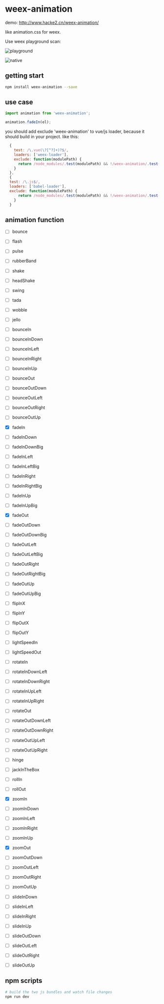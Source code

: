 # weex-animation

demo: http://www.hacke2.cn/weex-animation/

like animation.css for weex.

Use weex playground scan:

![playground](https://user-images.githubusercontent.com/6399899/28513090-4e80085c-7087-11e7-97bd-2fceaa6acf1d.png)

![native](https://user-images.githubusercontent.com/6399899/28513092-4eb30bb2-7087-11e7-9bb9-39ec2ba821da.png)


## getting start

```bash
npm install weex-animation --save
```

## use case

```js
import animation from 'weex-animation';

animation.fadeIn(el);

```

you should add exclude 'weex-animation' to vue/js loader, because it should build in your project. like this:

```js
  {
    test: /\.vue(\?[^?]+)?$/,
    loaders: ['weex-loader'],
    exclude: function(modulePath) {
      return /node_modules/.test(modulePath) && !/weex-animation/.test(modulePath);
    }
  },
  {
  test: /\.js$/,
  loaders: ['babel-loader'],
  exclude: function(modulePath) {
      return /node_modules/.test(modulePath) && !/weex-animation/.test(modulePath);
    }
  }

```

## animation function 

- [ ] bounce
- [ ] flash
- [ ] pulse
- [ ] rubberBand
- [ ] shake
- [ ] headShake
- [ ] swing
- [ ] tada
- [ ] wobble
- [ ] jello
- [ ] bounceIn
- [ ] bounceInDown
- [ ] bounceInLeft
- [ ] bounceInRight
- [ ] bounceInUp
- [ ] bounceOut
- [ ] bounceOutDown
- [ ] bounceOutLeft
- [ ] bounceOutRight
- [ ] bounceOutUp
- [x] fadeIn
- [ ] fadeInDown
- [ ] fadeInDownBig
- [ ] fadeInLeft
- [ ] fadeInLeftBig
- [ ] fadeInRight
- [ ] fadeInRightBig
- [ ] fadeInUp
- [ ] fadeInUpBig
- [x] fadeOut
- [ ] fadeOutDown
- [ ] fadeOutDownBig
- [ ] fadeOutLeft
- [ ] fadeOutLeftBig
- [ ] fadeOutRight
- [ ] fadeOutRightBig
- [ ] fadeOutUp
- [ ] fadeOutUpBig
- [ ] flipInX
- [ ] flipInY
- [ ] flipOutX
- [ ] flipOutY
- [ ] lightSpeedIn
- [ ] lightSpeedOut
- [ ] rotateIn
- [ ] rotateInDownLeft
- [ ] rotateInDownRight
- [ ] rotateInUpLeft
- [ ] rotateInUpRight
- [ ] rotateOut
- [ ] rotateOutDownLeft
- [ ] rotateOutDownRight
- [ ] rotateOutUpLeft
- [ ] rotateOutUpRight
- [ ] hinge
- [ ] jackInTheBox
- [ ] rollIn
- [ ] rollOut
- [x] zoomIn
- [ ] zoomInDown
- [ ] zoomInLeft
- [ ] zoomInRight
- [ ] zoomInUp
- [x] zoomOut
- [ ] zoomOutDown
- [ ] zoomOutLeft
- [ ] zoomOutRight
- [ ] zoomOutUp
- [ ] slideInDown
- [ ] slideInLeft
- [ ] slideInRight
- [ ] slideInUp
- [ ] slideOutDown
- [ ] slideOutLeft
- [ ] slideOutRight
- [ ] slideOutUp


## npm scripts


```bash
# build the two js bundles and watch file changes
npm run dev

```
